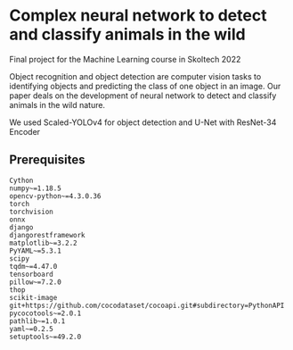 # Complex neural network to detect and classify animals in the wild

Final project for the Machine Learning course in Skoltech 2022

Object recognition and object detection are computer vision tasks to identifying objects and predicting the class of one object in an image. Our paper deals on the development of neural network to detect and classify animals in the wild nature. 

We used Scaled-YOLOv4 for object detection and U-Net with ResNet-34 Encoder 

## Prerequisites
```
Cython
numpy~=1.18.5
opencv-python~=4.3.0.36
torch
torchvision
onnx
django
djangorestframework
matplotlib~=3.2.2
PyYAML~=5.3.1
scipy
tqdm~=4.47.0
tensorboard
pillow~=7.2.0
thop
scikit-image
git+https://github.com/cocodataset/cocoapi.git#subdirectory=PythonAPI
pycocotools~=2.0.1
pathlib~=1.0.1
yaml~=0.2.5
setuptools~=49.2.0
```
